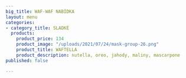 ```yaml
---
big_title: WAF-WAF NABÍDKA
layout: menu
categories:
- category_title: SLADKÉ
  products:
    product_price: 134
    product_image: "/uploads/2021/07/24/mask-group-26.png"
    product_title: WAFTELLA
    product_description: nutella, oreo, jahody, maliny, mascarpone
published: false

---
```

